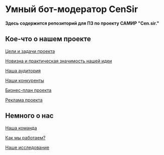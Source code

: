 # Умный бот-модератор CenSir #

__Здесь содержится репозиторий для ПЗ по проекту САМИР "Cen.sir."__      

## Кое-что о нашем проекте   
[Цели и задачи проекта](/Цели%20и%20задачи.md)   

[Новизна и практическая значимость нашей идеи]()  

[Наша аудитория](/Аудитория.md)  

[Наши конкуренты](/Конкуренты.md)  

[Бизнес-план проекта](/Бизнес-план.md)  

[Реклама проекта](/Реклама.md)   

## Немного о нас
[Наша команда](/Обзор%20нашей%20команды.md)    

[Как мы работаем? ](/Как%20работаем.md)  

[Наше исследование](/Исследование.md) 

